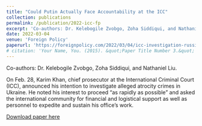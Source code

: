 ```yaml
---
title: "Could Putin Actually Face Accountability at the ICC"
collection: publications
permalink: /publication/2022-icc-fp
excerpt: 'Co-authors: Dr. Kelebogile Zvobgo, Zoha Siddiqui, and Nathaniel Liu. On Feb. 28, Karim Khan, chief prosecutor at the International Criminal Court (ICC), announced his intention to investigate alleged atrocity crimes in Ukraine. He noted his interest to proceed “as rapidly as possible” and asked the international community for financial and logistical support as well as personnel to expedite and sustain his office’s work.'
date: 2022-03-04
venue: 'Foreign Policy'
paperurl: 'https://foreignpolicy.com/2022/03/04/icc-investigation-russia-ukraine-putin-war-crimes/'
# citation: 'Your Name, You. (2015). &quot;Paper Title Number 3.&quot; <i>Journal 1</i>. 1(3).'
---
```

Co-authors: Dr. Kelebogile Zvobgo, Zoha Siddiqui, and Nathaniel Liu. 

On Feb. 28, Karim Khan, chief prosecutor at the International Criminal Court (ICC), announced his intention to investigate alleged atrocity crimes in Ukraine. He noted his interest to proceed “as rapidly as possible” and asked the international community for financial and logistical support as well as personnel to expedite and sustain his office’s work.

[Download paper here](https://foreignpolicy.com/2022/03/04/icc-investigation-russia-ukraine-putin-war-crimes/)